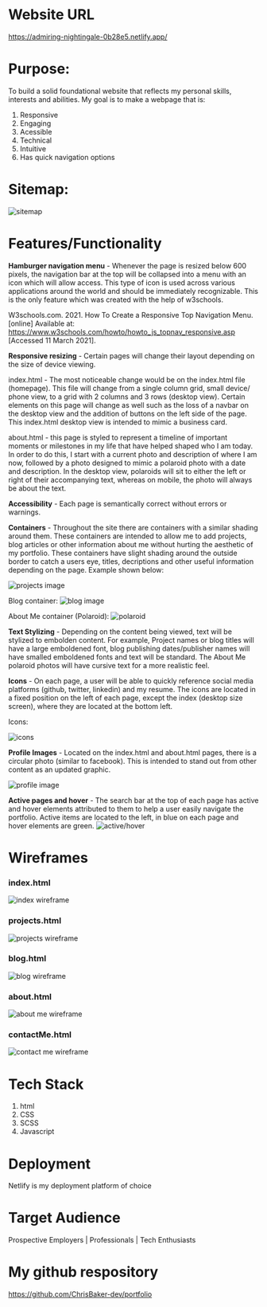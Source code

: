 # Website URL
https://admiring-nightingale-0b28e5.netlify.app/

# Purpose:
To build a solid foundational website that reflects my personal skills, interests and abilities. My goal is to make a webpage that is:
1. Responsive
2. Engaging
3. Acessible
4. Technical
5. Intuitive
6. Has quick navigation options

# Sitemap:
![sitemap](/docs/sitemap.png)

# Features/Functionality
**Hamburger navigation menu** - Whenever the page is resized below 600 pixels, the navigation bar at the top will be collapsed into a menu with an icon which will allow access. This type of icon is used across various applications around the world and should be immediately recognizable. This is the only feature which was created with the help of w3schools. 

W3schools.com. 2021. How To Create a Responsive Top Navigation Menu. [online] Available at: <https://www.w3schools.com/howto/howto_js_topnav_responsive.asp> [Accessed 11 March 2021].

**Responsive resizing** - Certain pages will change their layout depending on the size of device viewing. 

index.html - The most noticeable change would be on the index.html file (homepage). This file will change from a single column grid, small device/ phone view, to a grid with 2 columns and 3 rows (desktop view). Certain elements on this page will change as well such as the loss of a navbar on the desktop view and the addition of buttons on the left side of the page. This index.html desktop view is intended to mimic a business card.

about.html -  this page is styled to represent a timeline of important moments or milestones in my life that have helped shaped who I am today. In order to do this, I start with a current photo and description of where I am now, followed by a photo designed to mimic a polaroid photo with a date and description. In the desktop view, polaroids will sit to either the left or right of their accompanying text, whereas on mobile, the photo will always be about the text.

**Accessibility** - Each page is semantically correct without errors or warnings.

**Containers** - Throughout the site there are containers with a similar shading around them. These containers are intended to allow me to add projects, blog articles or other information about me without hurting the aesthetic of my portfolio. These containers have slight shading around the outside border to catch a users eye, titles, decriptions and other useful information depending on the page. Example shown below:

![projects image](/docs/projectsImage.png)

Blog container:
![blog image](/docs/blogImage.png)

About Me container (Polaroid):
![polaroid](/docs/polaroid.png)

**Text Stylizing** - Depending on the content being viewed, text will be stylized to embolden content. For example, Project names or blog titles will have a large emboldened font, blog publishing dates/publisher names will have smalled emboldened fonts and text will be standard. The About Me polaroid photos will have cursive text for a more realistic feel.

**Icons** - On each page, a user will be able to quickly reference social media platforms (github, twitter, linkedin) and my resume. The icons are located in a fixed position on the left of each page, except the index (desktop size screen), where they are located at the bottom left.

Icons:

![icons](/docs/icons.png)

**Profile Images** - Located on the index.html and about.html pages, there is a circular photo (similar to facebook). This is intended to stand out from other content as an updated graphic.

![profile image](/docs/profileImage.png)

**Active pages and hover** - The search bar at the top of each page has active and hover elements attributed to them to help a user easily navigate the portfolio. Active items are located to the left, in blue on each page and hover elements are green.
![active/hover](/docs/activeHover.png)


# Wireframes

### index.html
![index wireframe](/docs/indexWireframe.png)

### projects.html
![projects wireframe](/docs/projectsWireframe.png)

### blog.html
![blog wireframe](/docs/blogWireframe.png)

### about.html
![about me wireframe](/docs/aboutMeWireframe.png)

### contactMe.html
![contact me wireframe](/docs/contactMeWireframe.png)

# Tech Stack
1. html
2. CSS
3. SCSS
4. Javascript

# Deployment
Netlify is my deployment platform of choice

# Target Audience
Prospective Employers | Professionals | Tech Enthusiasts

# My github respository
https://github.com/ChrisBaker-dev/portfolio


